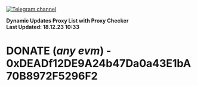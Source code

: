 [![Telegram channel](https://img.shields.io/endpoint?url=https://runkit.io/damiankrawczyk/telegram-badge/branches/master?url=https://t.me/n4z4v0d)](https://t.me/n4z4v0d) 

**Dynamic Updates Proxy List with Proxy Checker**  
**Last Updated: 18.12.23 10:33**

# DONATE (_any evm_) - 0xDEADf12DE9A24b47Da0a43E1bA70B8972F5296F2
